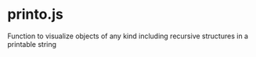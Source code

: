 # printo.js
Function to visualize objects of any kind including recursive structures in a printable string
